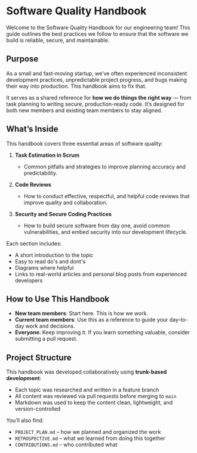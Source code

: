 
#  Software Quality Handbook

Welcome to the Software Quality Handbook for our engineering team! This guide outlines the best practices we follow to ensure that the software we build is reliable, secure, and maintainable.

##  Purpose

As a small and fast-moving startup, we’ve often experienced inconsistent development practices, unpredictable project progress, and bugs making their way into production. This handbook aims to fix that.

It serves as a shared reference for **how we do things the right way** — from task planning to writing secure, production-ready code. It’s designed for both new members and existing team members to stay aligned.

##  What’s Inside

This handbook covers three essential areas of software quality:

1. **Task Estimation in Scrum**
   - Common pitfalls and strategies to improve planning accuracy and predictability.

2. **Code Reviews**
   - How to conduct effective, respectful, and helpful code reviews that improve quality and collaboration.

3. **Security and Secure Coding Practices**
   - How to build secure software from day one, avoid common vulnerabilities, and embed security into our development lifecycle.

Each section includes:
- A short introduction to the topic
- Easy to read do's and dont's
- Diagrams where helpful
- Links to real-world articles and personal blog posts from experienced developers

##  How to Use This Handbook

- **New team members**: Start here. This is how we work.
- **Current team members**: Use this as a reference to guide your day-to-day work and decisions.
- **Everyone**: Keep improving it. If you learn something valuable, consider submitting a pull request.

##  Project Structure

This handbook was developed collaboratively using **trunk-based development**:
- Each topic was researched and written in a feature branch
- All content was reviewed via pull requests before merging to `main`
- Markdown was used to keep the content clean, lightweight, and version-controlled

You’ll also find:
- `PROJECT_PLAN.md` – how we planned and organized the work
- `RETROSPECTIVE.md` – what we learned from doing this together
- `CONTRIBUTIONS.md` – who contributed what


